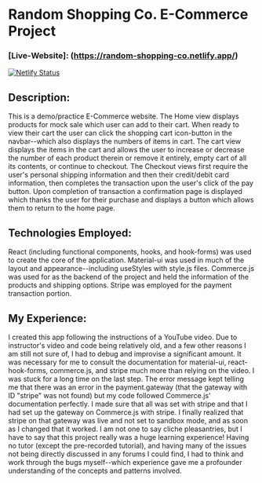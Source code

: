 # Random Shopping Co. E-Commerce Project
### [Live-Website]: (https://random-shopping-co.netlify.app/)
[![Netlify Status](https://api.netlify.com/api/v1/badges/a72255ea-f6e6-4fad-b749-d422b729ee7f/deploy-status)](https://app.netlify.com/sites/random-shopping-co/deploys)

## Description:
This is a demo/practice E-Commerce website. The Home view displays products for mock sale which user can add to their cart. When ready to view their cart the user can click the shopping cart icon-button in the navbar--which also displays the numbers of items in cart. The cart view displays the items in the cart and allows the user to increase or decrease the number of each product therein or remove it entirely, empty cart of all its contents, or continue to checkout. The Checkout views first require the user's personal shipping information and then their credit/debit card information, then completes the transaction upon the user's click of the pay button. Upon completion of transaction a confirmation page is displayed which thanks the user for their purchase and displays a button which allows them to return to the home page.

## Technologies Employed:
React (including functional components, hooks, and hook-forms) was used to create the core of the application.
Material-ui was used in much of the layout and appearance--including useStyles with style.js files.
Commerce.js was used for as the backend of the project and held the information of the products and shipping options.
Stripe was employed for the payment transaction portion.


## My Experience:
I created this app following the instructions of a YouTube video. Due to instructor's video and code being relatively old, and a few other reasons I am still not sure of, I had to debug and improvise a significant amount. It was necessary for me to consult the documentation for material-ui, react-hook-forms, commerce.js, and stripe much more than relying on the video. I was stuck for a long time on the last step. The error message kept telling me that there was an error in the payment.gateway (that the gateway with ID "stripe" was not found) but my code followed Commerce.js' documentation perfectly. I made sure that all was set with stripe and that I had set up the gateway on Commerce.js with stripe. I finally realized that stripe on that gateway was live and not set to sandbox mode, and as soon as I changed that it worked. I am not one to say cliche pleasantries, but I have to say that this project really was a huge learning experience! Having no tutor (except the pre-recorded tutorial), and having many of the issues not being directly discussed in any forums I could find, I had to think and work through the bugs myself--which experience gave me a profounder understanding of the concepts and patterns involved. 

